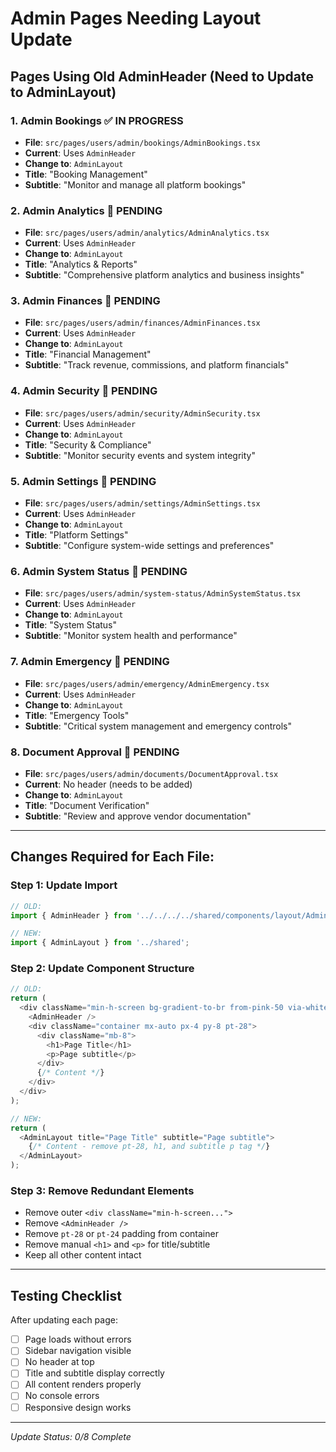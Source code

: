 # Admin Pages Needing Layout Update

## Pages Using Old AdminHeader (Need to Update to AdminLayout)

### 1. **Admin Bookings** ✅ IN PROGRESS
- **File**: `src/pages/users/admin/bookings/AdminBookings.tsx`
- **Current**: Uses `AdminHeader`
- **Change to**: `AdminLayout`
- **Title**: "Booking Management"
- **Subtitle**: "Monitor and manage all platform bookings"

### 2. **Admin Analytics** 🔄 PENDING
- **File**: `src/pages/users/admin/analytics/AdminAnalytics.tsx`
- **Current**: Uses `AdminHeader`
- **Change to**: `AdminLayout`
- **Title**: "Analytics & Reports"
- **Subtitle**: "Comprehensive platform analytics and business insights"

### 3. **Admin Finances** 🔄 PENDING
- **File**: `src/pages/users/admin/finances/AdminFinances.tsx`
- **Current**: Uses `AdminHeader`
- **Change to**: `AdminLayout`
- **Title**: "Financial Management"
- **Subtitle**: "Track revenue, commissions, and platform financials"

### 4. **Admin Security** 🔄 PENDING
- **File**: `src/pages/users/admin/security/AdminSecurity.tsx`
- **Current**: Uses `AdminHeader`
- **Change to**: `AdminLayout`
- **Title**: "Security & Compliance"
- **Subtitle**: "Monitor security events and system integrity"

### 5. **Admin Settings** 🔄 PENDING
- **File**: `src/pages/users/admin/settings/AdminSettings.tsx`
- **Current**: Uses `AdminHeader`
- **Change to**: `AdminLayout`
- **Title**: "Platform Settings"
- **Subtitle**: "Configure system-wide settings and preferences"

### 6. **Admin System Status** 🔄 PENDING
- **File**: `src/pages/users/admin/system-status/AdminSystemStatus.tsx`
- **Current**: Uses `AdminHeader`
- **Change to**: `AdminLayout`
- **Title**: "System Status"
- **Subtitle**: "Monitor system health and performance"

### 7. **Admin Emergency** 🔄 PENDING
- **File**: `src/pages/users/admin/emergency/AdminEmergency.tsx`
- **Current**: Uses `AdminHeader`
- **Change to**: `AdminLayout`
- **Title**: "Emergency Tools"
- **Subtitle**: "Critical system management and emergency controls"

### 8. **Document Approval** 🔄 PENDING
- **File**: `src/pages/users/admin/documents/DocumentApproval.tsx`
- **Current**: No header (needs to be added)
- **Change to**: `AdminLayout`
- **Title**: "Document Verification"
- **Subtitle**: "Review and approve vendor documentation"

---

## Changes Required for Each File:

### Step 1: Update Import
```typescript
// OLD:
import { AdminHeader } from '../../../../shared/components/layout/AdminHeader';

// NEW:
import { AdminLayout } from '../shared';
```

### Step 2: Update Component Structure
```typescript
// OLD:
return (
  <div className="min-h-screen bg-gradient-to-br from-pink-50 via-white to-purple-50">
    <AdminHeader />
    <div className="container mx-auto px-4 py-8 pt-28">
      <div className="mb-8">
        <h1>Page Title</h1>
        <p>Page subtitle</p>
      </div>
      {/* Content */}
    </div>
  </div>
);

// NEW:
return (
  <AdminLayout title="Page Title" subtitle="Page subtitle">
    {/* Content - remove pt-28, h1, and subtitle p tag */}
  </AdminLayout>
);
```

### Step 3: Remove Redundant Elements
- Remove outer `<div className="min-h-screen...">`
- Remove `<AdminHeader />`
- Remove `pt-28` or `pt-24` padding from container
- Remove manual `<h1>` and `<p>` for title/subtitle
- Keep all other content intact

---

## Testing Checklist

After updating each page:
- [ ] Page loads without errors
- [ ] Sidebar navigation visible
- [ ] No header at top
- [ ] Title and subtitle display correctly
- [ ] All content renders properly
- [ ] No console errors
- [ ] Responsive design works

---

*Update Status: 0/8 Complete*
